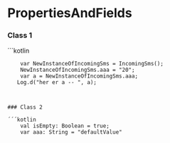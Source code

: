 # PropertiesAndFields




### Class 1

´´´kotlin

        var NewInstanceOfIncomingSms = IncomingSms();
        NewInstanceOfIncomingSms.aaa = "20";
        var a = NewInstanceOfIncomingSms.aaa;
       Log.d("her er a -- ", a);
``` 


### Class 2

´´´kotlin
    val isEmpty: Boolean = true;
    var aaa: String = "defaultValue"
```
